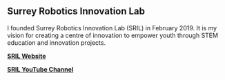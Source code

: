 ## Surrey Robotics Innovation Lab

I founded Surrey Robotics Innovation Lab (SRIL) in February 2019. It is my vision for creating a centre of innovation to empower youth through STEM education and innovation projects.

**[SRIL Website](https://surreyroboticsinnovationlab.ca/)**

**[SRIL YouTube Channel](https://www.youtube.com/channel/UCf9C0yh0PsJl3l--oJ0MxeQ)**

